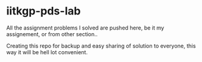 # iitkgp-pds-lab

All the assignment problems I solved are pushed here, be it my assignement, or from other section..

Creating this repo for backup and easy sharing of solution to everyone, this way it will be hell lot convenient.
